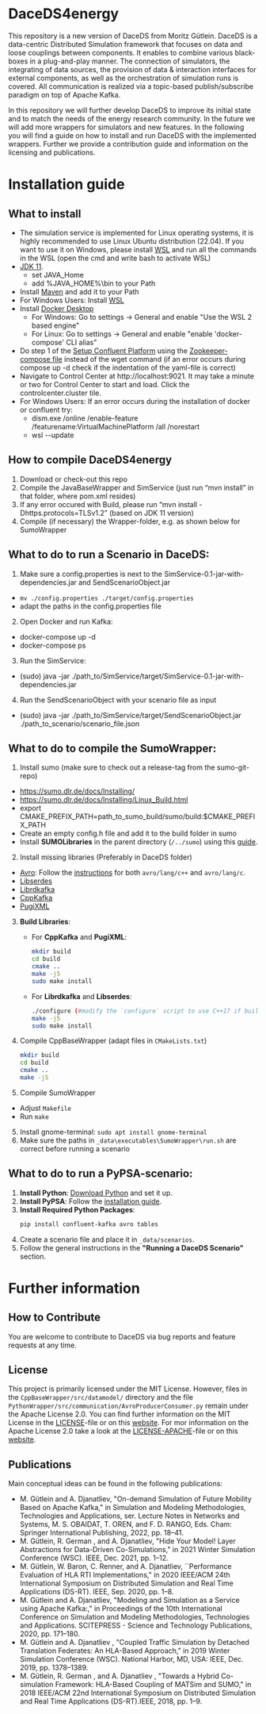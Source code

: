 # DaceDS4energy

This repository is a new version of DaceDS from Moritz Gütlein. 
DaceDS is a data-centric Distributed Simulation framework that focuses on data and loose couplings between components. 
It enables to combine various black-boxes in a plug-and-play manner. 
The connection of simulators, the integrating of data sources, the provision of data & interaction interfaces for external components, as well as the orchestration of simulation runs is covered. 
All communication is realized via a topic-based publish/subscribe paradigm on top of Apache Kafka.

In this repository we will further develop DaceDS to improve its initial state and to match the needs of the energy research community.
In the future we will add more wrappers for simulators and new features. 
In the following you will find a guide on how to install and run DaceDS with the implemented wrappers.
Further we provide a contribution guide and information on the licensing and publications.

# Installation guide
## What to install

* The simulation service is implemented for Linux operating systems, it is highly recommended to use Linux Ubuntu distribution (22.04). If you want to use it on Windows, please install [WSL](https://learn.microsoft.com/de-de/windows/wsl/install) and run all the commands in the WSL (open the cmd and write bash to activate WSL)
* [JDK 11](https://jdk.java.net/archive/). 
  * set JAVA_Home
  * add %JAVA_HOME%\bin to your Path
* Install [Maven](https://maven.apache.org/download.cgi) and add it to your Path
* For Windows Users: Install [WSL](https://learn.microsoft.com/de-de/windows/wsl/install)
* Install [Docker Desktop](https://docs.docker.com/engine/install/)
  * For Windows: Go to settings -> General and enable "Use the WSL 2 based engine"
  * For Linux: Go to settings -> General and enable "enable 'docker-compose' CLI alias" 
* Do step 1 of the [Setup Confluent Platform](https://docs.confluent.io/platform/current/platform-quickstart.html#qs-prereq)  using the [Zookeeper-compose file](https://github.com/confluentinc/cp-all-in-one/blob/7.5.2-post/cp-all-in-one/docker-compose.yml) instead of the wget command (if an error occurs during compose up -d check if the indentation of the yaml-file is correct)
* Navigate to Control Center at http://localhost:9021. It may take a minute or two for Control Center to start and load. Click the controlcenter.cluster tile.
* For Windows Users: If an error occurs during the installation of docker or confluent try:
  * dism.exe /online /enable-feature /featurename:VirtualMachinePlatform /all /norestart
  * wsl --update


## How to compile DaceDS4energy
1. Download or check-out this repo
2. Compile the JavaBaseWrapper and SimService (just run “mvn install” in that folder, where pom.xml resides)
3. If any error occured with Build, please run “mvn install -Dhttps.protocols=TLSv1.2” (based on JDK 11 version)
4. Compile (if necessary) the Wrapper-folder, e.g. as shown below for SumoWrapper


## What to do to run a Scenario in DaceDS:
1.	Make sure a config.properties is next to the SimService-0.1-jar-with-dependencies.jar and SendScenarioObject.jar
* `mv ./config.properties ./target/config.properties`
* adapt the paths in the config.properties file
2.	Open Docker and run Kafka:
 * docker-compose up -d
 * docker-compose ps
3.	Run the SimService:
* (sudo) java -jar ./path_to/SimService/target/SimService-0.1-jar-with-dependencies.jar
4.	Run the SendScenarioObject with your scenario file as input
* (sudo) java -jar ./path_to/SimService/target/SendScenarioObject.jar ./path_to_scenario/scenario_file.json

## What to do to compile the SumoWrapper:
1.	Install sumo (make sure to check out a release-tag from the sumo-git-repo)
* https://sumo.dlr.de/docs/Installing/
* https://sumo.dlr.de/docs/Installing/Linux_Build.html
* export CMAKE_PREFIX_PATH=path_to_sumo_build/sumo/build:$CMAKE_PREFIX_PATH
* Create an empty config.h file and add it to the build folder in sumo
* Install **SUMOLibraries** in the parent directory (`/../sumo`) using this [guide](https://github.com/DLR-TS/SUMOLibraries).
2.	Install missing libraries (Preferably in DaceDS folder)
  - [Avro](https://github.com/apache/avro): Follow the [instructions](https://github.com/apache/avro/blob/main/lang/c++/README) for both `avro/lang/c++` and `avro/lang/c`.
  - [Libserdes](https://github.com/confluentinc/libserdes)
  - [Librdkafka](https://github.com/confluentinc/librdkafka)
  - [CppKafka](https://github.com/mfontanini/cppkafka)
  - [PugiXML](https://github.com/zeux/pugixml)

3. **Build Libraries**:
   - For **CppKafka** and **PugiXML**:
     ```bash
     mkdir build
     cd build
     cmake ..
     make -j5
     sudo make install
     ```
   - For **Librdkafka** and **Libserdes**:
     ```bash
     ./configure (#modify the `configure` script to use C++17 if build issues occur)
     make -j5
     sudo make install
     ```
 
3.	Compile CppBaseWrapper (adapt files in `CMakeLists.txt`)

     ```bash
     mkdir build
     cd build
     cmake ..
     make -j5
     ```
  
4.	Compile SumoWrapper
* Adjust `Makefile`
* Run `make`
5. Install gnome-terminal: `sudo apt install gnome-terminal`
6. Make sure the paths in `_data\executables\SumoWrapper\run.sh` are correct before running a scenario

## What to do to run a PyPSA-scenario:

1. **Install Python**: [Download Python](https://www.python.org/downloads/) and set it up.
2. **Install PyPSA**: Follow the [installation guide](https://pypsa-eur.readthedocs.io/en/latest/installation.html).
3. **Install Required Python Packages**:
   ```bash
   pip install confluent-kafka avro tables
   ```
4. Create a scenario file and place it in `_data/scenarios`.
5. Follow the general instructions in the **"Running a DaceDS Scenario"** section.


# Further information
## How to Contribute
You are welcome to contribute to DaceDS via bug reports and feature requests at any time.

## License
This project is primarily licensed under the MIT License. However, files in the `CppBaseWrapper/src/datamodel/` directory and the file `PythonWrapper/src/communication/AvroProducerConsumer.py` remain under the Apache License 2.0.
You can find further information on the MIT License in the [LICENSE](./LICENSE)-file or on this [website](https://choosealicense.com/licenses/mit/).
For mor information on the Apache License 2.0 take a look at the [LICENSE-APACHE](./CppBaseWrapper/src/datamodel/LICENSE-APACHE)-file or on this [website](https://www.apache.org/licenses/LICENSE-2.0).

## Publications

Main conceptual ideas can be found in the following publications:

- M. Gütlein and A. Djanatliev, "On-demand Simulation of Future Mobility Based on Apache Kafka," in Simulation and Modeling Methodologies, Technologies and Applications, ser. Lecture Notes in Networks and Systems, M. S. OBAIDAT, T. OREN, and F. D. RANGO, Eds. Cham: Springer International Publishing, 2022, pp. 18–41.
- M. Gütlein, R. German , and A. Djanatliev, "Hide Your Model! Layer Abstractions for Data-Driven Co-Simulations," in 2021 Winter Simulation Conference (WSC). IEEE, Dec. 2021, pp. 1–12.
- M. Gütlein, W. Baron, C. Renner, and A. Djanatliev, ``Performance Evaluation of HLA RTI Implementations," in 2020 IEEE/ACM 24th International Symposium on Distributed Simulation and Real Time Applications (DS-RT). IEEE, Sep. 2020, pp. 1–8.
- M. Gütlein and A. Djanatliev, "Modeling and Simulation as a Service using Apache Kafka:," in Proceedings of the 10th International Conference on Simulation and Modeling Methodologies, Technologies and Applications. SCITEPRESS - Science and Technology Publications, 2020, pp. 171–180.
- M. Gütlein and A. Djanatliev , "Coupled Traffic Simulation by Detached Translation Federates: An HLA-Based Approach," in 2019 Winter Simulation Conference (WSC). National Harbor, MD, USA: IEEE, Dec. 2019, pp. 1378–1389.
- M. Gütlein, R. German , and A. Djanatliev , "Towards a Hybrid Co-simulation Framework: HLA-Based Coupling of MATSim and SUMO," in 2018 IEEE/ACM 22nd International Symposium on Distributed Simulation and Real Time Applications (DS-RT).IEEE, 2018, pp. 1–9.
